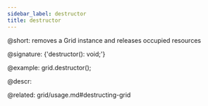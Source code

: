 ```yaml
---
sidebar_label: destructor
title: destructor
---          
```


@short: removes a Grid instance and releases occupied resources

@signature: {'destructor(): void;'}

@example:
grid.destructor();



@descr:

@related: grid/usage.md#destructing-grid






